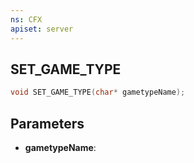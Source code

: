 ```yaml
---
ns: CFX
apiset: server
---
```

## SET_GAME_TYPE

```c
void SET_GAME_TYPE(char* gametypeName);
```


## Parameters
* **gametypeName**: 

